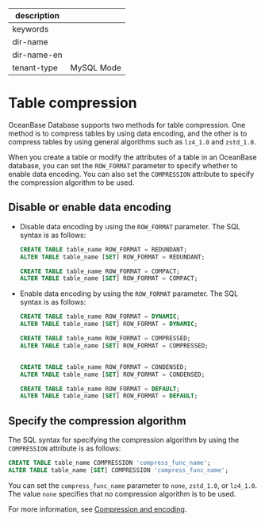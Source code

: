 |description||
|---|---|
|keywords||
|dir-name||
|dir-name-en||
|tenant-type|MySQL Mode|

# Table compression

OceanBase Database supports two methods for table compression. One method is to compress tables by using data encoding, and the other is to compress tables by using general algorithms such as `lz4_1.0` and `zstd_1.0`.

When you create a table or modify the attributes of a table in an OceanBase database, you can set the `ROW_FORMAT` parameter to specify whether to enable data encoding. You can also set the `COMPRESSION` attribute to specify the compression algorithm to be used.

## Disable or enable data encoding

* Disable data encoding by using the `ROW_FORMAT` parameter. The SQL syntax is as follows:

   ```sql
   CREATE TABLE table_name ROW_FORMAT = REDUNDANT;
   ALTER TABLE table_name [SET] ROW_FORMAT = REDUNDANT;

   CREATE TABLE table_name ROW_FORMAT = COMPACT;
   ALTER TABLE table_name [SET] ROW_FORMAT = COMPACT;
   ```

* Enable data encoding by using the `ROW_FORMAT` parameter. The SQL syntax is as follows:

   ```sql
   CREATE TABLE table_name ROW_FORMAT = DYNAMIC;
   ALTER TABLE table_name [SET] ROW_FORMAT = DYNAMIC;

   CREATE TABLE table_name ROW_FORMAT = COMPRESSED;
   ALTER TABLE table_name [SET] ROW_FORMAT = COMPRESSED;


   CREATE TABLE table_name ROW_FORMAT = CONDENSED;
   ALTER TABLE table_name [SET] ROW_FORMAT = CONDENSED;

   CREATE TABLE table_name ROW_FORMAT = DEFAULT;
   ALTER TABLE table_name [SET] ROW_FORMAT = DEFAULT;
   ```

## Specify the compression algorithm

The SQL syntax for specifying the compression algorithm by using the `COMPRESSION` attribute is as follows:

```sql
CREATE TABLE table_name COMPRESSION 'compress_func_name';
ALTER TABLE table_name [SET] COMPRESSION 'compress_func_name';
```

You can set the `compress_func_name` parameter to `none`, `zstd_1.0`, or `lz4_1.0`. The value `none` specifies that no compression algorithm is to be used.

For more information, see [Compression and encoding](../../../900.storage-architecture/200.data-storage/400.compression-and-encoding.md).
